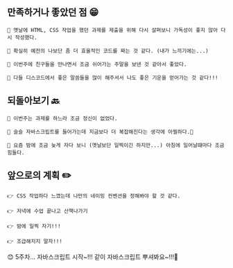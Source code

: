 ## 만족하거나 좋았던 점 😁

	🔸 옛날에 HTML, CSS 작업을 했던 과제를 제출을 위해 다시 살펴보니 가독성이 좋지 않아 다시 작성했다.
    
    🔸 확실히 예전의 나보단 좀 더 효율적인 코드를 짜는 것 같다. (내가 느끼기에는...)
    
    🔸 이번주에 친구들을 만나면서 조금 쉬어가는 주말을 보낸 것 같아서 좋았다.
    
    🔸 다들 디스코드에서 좋은 말씀들을 많이 해주셔서 나도 좋은 기운을 얻어가는 것 같다!!!

## 되돌아보기 🔙
	🔹 이번주는 과제를 하느라 조금 정신이 없었다.
    
    🔹 슬슬 자바스크립트를 들어가는데 지금보다 더 복잡해진다는 생각에 아찔하다.🫣
    
    🔹 요즘 밤에 조금 늦게 자다 보니 (옛날보단 일찍이긴 하지만...) 아침에 일어날떄마다 조금 힘들다.
    
    
## 앞으로의 계획 ✏️
    
    👉 CSS 작업하다 느꼈는데 나만의 네이밍 컨벤션을 정해봐야 할 것 같다.
    
    👉 저녁에 수업 끝나고 산책나가기
    
    👉 밤에 일찍 자기!!!
    
    👉 조급해지지 말자!!!
    
😊 5주차... 자바스크립트 시작~!!! 같이 자바스크립트 뿌셔봐요~!!!👊